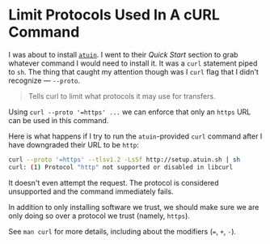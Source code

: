 # Limit Protocols Used In A cURL Command

I was about to install [`atuin`](https://github.com/atuinsh/atuin). I went to
their _Quick Start_ section to grab whatever command I would need to install
it. It was a `curl` statement piped to `sh`. The thing that caught my attention
though was I `curl` flag that I didn't recognize — `--proto`.

> Tells curl to limit what protocols it may use for transfers.

Using `curl --proto '=https' ...` we can enforce that only an `https` URL can
be used in this command.

Here is what happens if I try to run the `atuin`-provided `curl` command after
I have downgraded their URL to be `http`:

```bash
curl --proto '=https' --tlsv1.2 -LsSf http://setup.atuin.sh | sh
curl: (1) Protocol "http" not supported or disabled in libcurl
```

It doesn't even attempt the request. The protocol is considered unsupported and
the command immediately fails.

In addition to only installing software we trust, we should make sure we are
only doing so over a protocol we trust (namely, `https`).

See `man curl` for more details, including about the modifiers (`=`, `+`, `-`).
